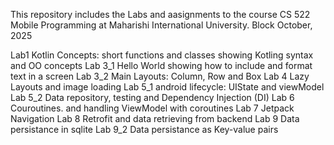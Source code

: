 This repository includes the Labs and aasignments to the course CS 522 Mobile Programming at Maharishi International University. Block October, 2025 


Lab1 Kotlin Concepts: short functions and classes showing Kotling syntax and OO concepts
Lab 3_1 Hello World showing how to include and format text in a screen
Lab 3_2 Main Layouts: Column, Row and Box
Lab 4 Lazy Layouts and image loading
Lab 5_1 android lifecycle: UIState and viewModel
Lab 5_2 Data repository, testing and Dependency Injection (DI)
Lab 6 Couroutines. and handling ViewModel with coroutines
Lab 7 Jetpack Navigation 
Lab 8 Retrofit and data retrieving from backend
Lab 9 Data persistance in sqlite
Lab 9_2 Data persistance as Key-value pairs

